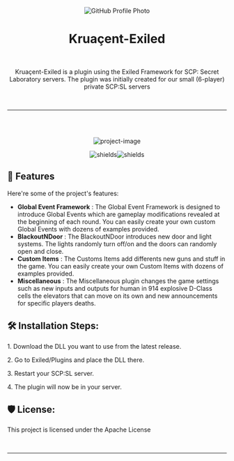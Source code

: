 <p align="center">
  <img src="https://avatars.githubusercontent.com/Kruacent?v=4" alt="GitHub Profile Photo">
</p>

<h1 align="center">Kruaçent-Exiled</h1>

<br>

<p align="center" id="description">Kruaçent-Exiled is a plugin using the Exiled Framework for SCP: Secret Laboratory servers. The plugin was initially created for our small (6-player) private SCP:SL servers</p>

<br>
<hr>
<br><br>

<p align="center"><img src="https://socialify.git.ci/Kruacent/Kruacent-Exiled/image?issues=1&amp;language=1&amp;logo=https%3A%2F%2Favatars.githubusercontent.com%2FKruacent%3Fv%3D4&amp;name=1&amp;pulls=1&amp;stargazers=1&amp;theme=Light" alt="project-image"></p>

<p align="center"><img src="https://img.shields.io/github/contributors/Kruacent/Kruacent-Exiled?style=flat-square" alt="shields"><img src="https://img.shields.io/github/v/release/Kruacent/Kruacent-Exiled?style=flat-square" alt="shields"></p>
  
<h2>🧐 Features</h2>

Here're some of the project's features:

*   **Global Event Framework** : The Global Event Framework is designed to introduce Global Events which are gameplay modifications revealed at the beginning of each round. You can easily create your own custom Global Events with dozens of examples provided.
*   **BlackoutNDoor** : The BlackoutNDoor introduces new door and light systems. The lights randomly turn off/on and the doors can randomly open and close.
*   **Custom Items** : The Customs Items add differents new guns and stuff in the game. You can easily create your own Custom Items with dozens of examples provided.
*   **Miscellaneous** : The Miscellaneous plugin changes the game settings such as new inputs and outputs for human in 914 explosive D-Class cells the elevators that can move on its own and new announcements for specific players deaths.

<h2>🛠️ Installation Steps:</h2>

<p>1. Download the DLL you want to use from the latest release.</p>

<p>2. Go to Exiled/Plugins and place the DLL there.</p>

<p>3. Restart your SCP:SL server.</p>

<p>4. The plugin will now be in your server.</p>


<h2>🛡️ License:</h2>

This project is licensed under the Apache License

<br>
<hr>
<br>

